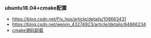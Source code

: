 ### ubuntu18.04+cmake配置 ###
- https://blog.csdn.net/Fly_hps/article/details/106663431  
- https://blog.csdn.net/weixin_43274923/article/details/84866234
- [cmake源码卸载](https://blog.csdn.net/xh_hit/article/details/79639930)

